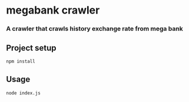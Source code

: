 # megabank crawler
### A crawler that crawls history exchange rate from mega bank
## Project setup
```
npm install
```
## Usage
```
node index.js
```

